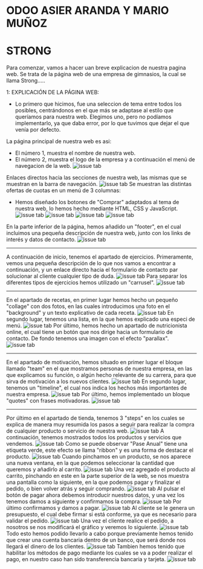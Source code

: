 # ODOO ASIER ARANDA Y MARIO MUÑOZ

# **STRONG**

Para comenzar, vamos a hacer uan breve explicacion de nuestra pagina web.
Se trata de la página web de una empresa de gimnasios, la cual se llama Strong.....

1: EXPLICACIÓN DE LA PÁGINA WEB:
* Lo primero que hicimos, fue una seleccion de tema entre todos los posibles, centrándonos en el que más se adaptase al estilo que queríamos para nuestra web. Elegimos uno, pero no podíamos implementarlo, ya que daba error, por lo que tuvimos que dejar el que venía por defecto.



La página principal de nuestra web es asi:
* El número 1, muestra el nombre de nuestra web.
* El número 2, muestra el logo de la empresa y a continuación el menú de navegacion de la web.
![issue tab](img/1.png)

Enlaces directos hacia las secciones de nuestra web, las mismas que se muestran en la barra de navegación.
![issue tab](img/2.png)
Se muestran las distintas ofertas de cuotas en un menú de 3 columnas:
* Hemos diseñado los botones de "Comprar" adaptados al tema de nuestra web, lo hemos hecho mediante HTML, CSS y JavaScript.
![issue tab](img/3.png)
![issue tab](img/4.png)
![issue tab](img/5.png)
![issue tab](img/6.png)

En la parte inferior de la página, hemos añadido un "footer", en el cual incluimos una pequeña descripción de nuestra web, junto con los links de interés y datos de contacto.
![issue tab](img/7.png)

_________________________

A continuación de inicio, tenemos el apartado de ejercicios.
Primeramente, vemos una pequeña descripción de lo que nos vamos a encontrar a continuación, y un enlace directo hacia el formulario de contacto par solucionar al cliente cualquier tipo de duda.
![issue tab](img/8.png)
Para separar los diferentes tipos de ejercicios hemos utilizado un "carrusel".
![issue tab](img/9.png)
_________________________

En el apartado de recetas, en primer lugar hemos hecho un pequeño "collage" con dos fotos, en las cuales introducimos una foto en el "background" y un texto explicativo de cada receta.
![issue tab](img/10.png)
En segundo lugar, tenemos una lista, en la que hemos explicado una especi de menú.
![issue tab](img/11.png)
Por último, hemos hecho un apartado de nutricionista online, el cual tiene un botón que nos dirige hacia un formulario de contacto.
De fondo tenemos una imagen con el efecto "parallax".
![issue tab](img/12.png)
_________________________

En el apartado de motivación, hemos situado en primer lugar el bloque llamado "team" en el que mostramos personas de nuestra empresa, en las que explicamos su función, o algún hecho relevante de su carrera, para que sirva de motivación a los nuevos clientes.
![issue tab](img/13.png)
En segundo lugar, tenemos un "timeline", el cual nos indica los hechos más importantes de nuestra empresa.
![issue tab](img/14.png)
Por último, hemos implementado un bloque "quotes" con frases motivadoras.
![issue tab](img/15.png)
_________________________
Por último en el apartado de tienda, tenemos 3 "steps" en los cuales se explica de manera muy resumida los pasos a seguir para realizar la compra de cualquier producto o servicio de nuestra web.
![issue tab](img/16.png)
A continuación, tenemos mostrados todos los productos y servicios que vendemos.
![issue tab](img/17.png)
Como se puede observar "Pase Anual" tiene una etiqueta verde, este efecto se llama "ribbon" y es una forma de destacar el producto.
![issue tab](img/18.png)
Cuando pinchamos en un producto, se nos aparece una nueva ventana, en la que podemos seleccionar la cantidad que queremos y añadirlo al carrito.
![issue tab](img/19.png)
Una vez agregado el producto al carrito, pinchando en este en la parte superior de la web, se nos muestra una pantalla como la siguiente, en la que podemos pagar y finalizar el pedido, o bien volver atrás y seguir comprando.
![issue tab](img/20.png)
Al pulsar el botón de pagar ahora debemos introducir nuestros datos, y una vez los tenemos damos a siguiente y confirmamos la compra.
![issue tab](img/20_1.png)
Por último confirmamos y damos a pagar.
![issue tab](img/20_2.png)
Al cliente se le genera un presupuesto, el cual debe firmar si está conforme, ya que es necesario para validar el pedido.
![issue tab](img/20_3.png)
Una vez el cliente realice el pedido, a nosotros se nos modificará el gráfico y veremos lo siguiente.
![issue tab](img/20_4.png) 
Todo esto hemos podido llevarlo a cabo porque previamente hemos tenido que crear una cuenta bancaria dentro de un banco, que será donde nos llegará el dinero de los clientes.
![issue tab](img/20_5.png)
Tambien hemos tenido que habilitar los métodos de pago mediante los cuales se va a poder realizar el pago, en nuestro caso han sido transferencia bancaria y tarjeta.
![issue tab](img/20_6.png)